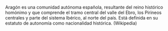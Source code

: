 Aragón​ es una comunidad autónoma española, resultante del reino histórico homónimo y que comprende el tramo central del valle del Ebro, los Pirineos centrales y parte del sistema Ibérico, al norte del país. Está definida en su estatuto de autonomía como nacionalidad histórica. (Wikipedia)
